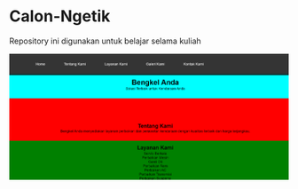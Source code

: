# Calon-Ngetik
Repository ini digunakan untuk belajar selama kuliah

![Gambar Project](img/Screenshot%20(59).png)
